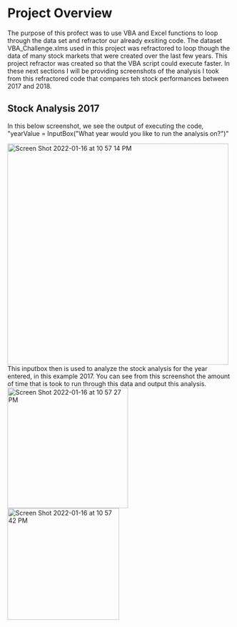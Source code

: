 # Project Overview
The purpose of this profect was to use VBA and Excel functions to loop through the data set and refractor our already exsiting code. The dataset VBA_Challenge.xlms used in this project was refractored to loop though the data of many stock markets that were created over the last few years. This project refractor was created so that the VBA script could execute faster. In these next sections I will be providing screenshots of the analysis I took from this refractored code that compares teh stock performances between 2017 and 2018. 
## Stock Analysis 2017
In this below screenshot, we see the output of executing the code, "yearValue = InputBox("What year would you like to run the analysis on?")"

<img width="495" alt="Screen Shot 2022-01-16 at 10 57 14 PM" src="https://user-images.githubusercontent.com/77857472/149705975-998993ff-9540-4817-934d-0afe771ae8ef.png">
This inputbox then is used to analyze the stock analysis for the year entered, in this example 2017.
You can see from this screenshot the amount of time that is took to run through this data and output this analysis. 
<img width="270" alt="Screen Shot 2022-01-16 at 10 57 27 PM" src="https://user-images.githubusercontent.com/77857472/149706146-489b7d01-fa7c-4b8f-a45d-75f876c0ac4f.png">
<img width="250" alt="Screen Shot 2022-01-16 at 10 57 42 PM" src="https://user-images.githubusercontent.com/77857472/149706159-6aaa9bd6-2aef-454d-8377-71a1345a6ee0.png">

